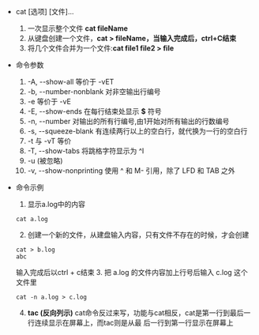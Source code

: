 * cat [选项] [文件]...
  1. 一次显示整个文件 **cat fileName**
  2. 从键盘创建一个文件，**cat > fileName，当输入完成后，ctrl+C结束**
  3. 将几个文件合并为一个文件:**cat file1 file2 > file**

* 命令参数
  1. -A, --show-all 等价于 -vET
  2. -b, --number-nonblank 对非空输出行编号
  3. -e  等价于 -vE
  4. -E, --show-ends 在每行结束处显示 **$** 符号
  5. -n, --number 对输出的所有行编号,由1开始对所有输出的行数编号
  6. -s, --squeeze-blank  有连续两行以上的空白行，就代换为一行的空白行
  7. -t  与 -vT 等价
  8. -T, --show-tabs 将跳格字符显示为 ^I
  9. -u  (被忽略)
  10. -v, --show-nonprinting   使用 ^ 和 M- 引用，除了 LFD 和 TAB 之外

* 命令示例
  1. 显示a.log中的内容
  ```
  cat a.log
  ```
  2. 创建一个新的文件，从建盘输入内容，只有文件不存在的时候，才会创建
  ```
  cat > b.log
  abc
  ```
  输入完成后以ctrl + c结束
  3. 把 a.log 的文件内容加上行号后输入 c.log 这个文件里
  ```
  cat -n a.log > c.log
  ```
  4. **tac (反向列示)**
  cat命令反过来写，功能与cat相反，cat是第一行到最后一行连续显示在屏幕上，而tac则是从最
  后一行到第一行显示在屏幕上
